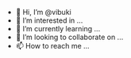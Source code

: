 - 👋 Hi, I’m @vibuki
- 👀 I’m interested in ...
- 🌱 I’m currently learning ...
- 💞️ I’m looking to collaborate on ...
- 📫 How to reach me ...

<!---
vibuki/vibuki is a ✨ special ✨ repository because its `README.md` (this file) appears on your GitHub profile.
You can click the Preview link to take a look at your changes.
--->
